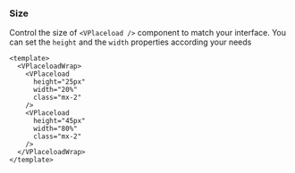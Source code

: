 ### Size

Control the size of `<VPlaceload />` component to match your interface.
You can set the `height` and the `width` properties according your needs

<!--code-->

```vue
<template>
  <VPlaceloadWrap>
    <VPlaceload
      height="25px"
      width="20%"
      class="mx-2"
    />
    <VPlaceload
      height="45px"
      width="80%"
      class="mx-2"
    />
  </VPlaceloadWrap>
</template>
```

<!--/code-->

<!--example-->

<VPlaceloadWrap>
  <VPlaceload height="25px" width="20%" class="mx-2" />
  <VPlaceload height="45px" width="80%" class="mx-2" />
</VPlaceloadWrap>

<!--/example-->
